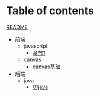 # Table of contents

[README](README.md)
- 前端
  - javascript
    - [章节1](./前端/javascript/demo.md)
  - canvas
    - [canvas基础](前端/canvas/01_canvas.md)
- 后端
  - java
    - [01java](./后端/java/01demo.md)
